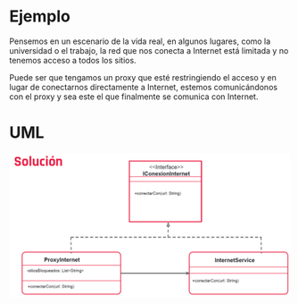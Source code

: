 # Ejemplo
Pensemos en un escenario de la vida real, en algunos lugares, como la
universidad o el trabajo, la red que nos conecta a Internet está
limitada y no tenemos acceso a todos los sitios.

Puede ser que tengamos un proxy que esté restringiendo el acceso y
en lugar de conectarnos directamente a Internet, estemos
comunicándonos con el proxy y sea este el que finalmente se
comunica con Internet.
# UML
![img.png](img.png)